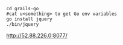 ```
cd grails-go
#cat u<something> to get Go env variables
go install jquery
./bin/jquery
```
http://52.88.226.0:8077/
